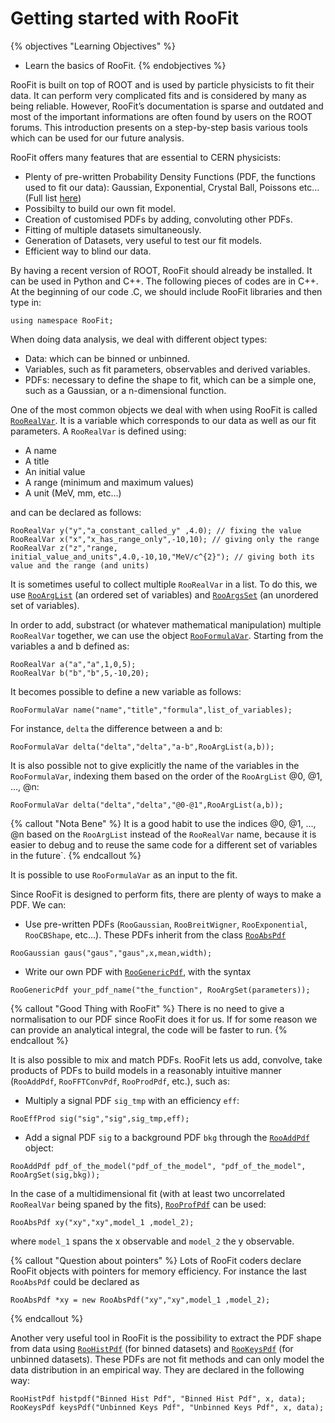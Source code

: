 # Getting started with RooFit

{% objectives "Learning Objectives" %}
* Learn the basics of RooFit.
{% endobjectives %} 

RooFit is built on top of ROOT and is used by particle physicists to fit their data. It can perform very complicated fits and is considered by many as being reliable. However, RooFit’s documentation is sparse and outdated and most of the important informations are often found by users on the ROOT forums. This introduction presents on a step-by-step basis various tools which can be used for our future analysis. 

RooFit offers many features that are essential to CERN physicists:

- Plenty of pre-written Probability Density Functions (PDF, the functions used to fit our data): Gaussian, Exponential, Crystal Ball, Poissons etc… (Full list [here](https://github.com/root-project/root/tree/master/roofit/roofit/inc))
- Possibilty to build our own fit model.
- Creation of customised PDFs by adding, convoluting other PDFs. 
- Fitting of multiple datasets simultaneously. 
- Generation of Datasets, very useful to test our fit models.
- Efficient way to blind our data. 

By having a recent version of ROOT, RooFit should already be installed. It can be used in Python and C++. The following pieces of codes are in C++. 
At the beginning of our code .C, we should include RooFit libraries and then type in:

```
using namespace RooFit;
```

When doing data analysis, we deal with different object types:

- Data: which can be binned or unbinned.
- Variables, such as fit parameters, observables and derived variables.
- PDFs: necessary to define the shape to fit, which can be a simple one, such as a Gaussian, or a n-dimensional function.

One of the most common objects we deal with when using RooFit is called [`RooRealVar`](https://root.cern.ch/doc/master/classRooRealVar.html). It is a variable which corresponds to our data as well as our fit parameters. 
A `RooRealVar` is defined using:

- A name
- A title
- An initial value
- A range (minimum and maximum values)
- A unit (MeV, mm, etc...)

and can be declared as follows: 

```
RooRealVar y("y","a_constant_called_y" ,4.0); // fixing the value
RooRealVar x("x","x_has_range_only",-10,10); // giving only the range
RooRealVar z("z","range, initial_value_and_units",4.0,-10,10,"MeV/c^{2}"); // giving both its value and the range (and units)
```

It is sometimes useful to collect multiple `RooRealVar` in a list. To do this, we use [`RooArgList`](https://root.cern.ch/doc/master/classRooArgList.html) (an ordered set of variables) and [`RooArgsSet`](https://root.cern.ch/doc/master/classRooArgSet.html) (an unordered set of variables).

In order to add, substract (or whatever mathematical manipulation) multiple `RooRealVar` together, we can use the object [`RooFormulaVar`](https://root.cern.ch/doc/master/classRooFormulaVar.html).  Starting from the variables a and b defined as: 

```
RooRealVar a("a","a",1,0,5); 
RooRealVar b("b","b",5,-10,20);
```

It becomes possible to define a new variable as follows: 

```
RooFormulaVar name("name","title","formula",list_of_variables);
```

For instance, `delta` the difference between a and b:

````
RooFormulaVar delta("delta","delta","a-b",RooArgList(a,b));
````

It is also possible not to give explicitly the name of the variables in the `RooFormulaVar`, indexing them based on the order of the `RooArgList` @0, @1, ..., @n: 

````
RooFormulaVar delta("delta","delta","@0-@1",RooArgList(a,b));
````

{% callout "Nota Bene" %}
It is a good habit to use the indices @0, @1, ..., @n based on the `RooArgList` instead of the `RooRealVar` name, because it is easier to debug and to reuse the same code for a different set of variables in the future`.
{% endcallout %} 

It is possible to use `RooFormulaVar` as an input to the fit.

Since RooFit is designed to perform fits, there are plenty of ways to make a PDF. We can:

- Use pre-written PDFs (`RooGaussian`, `RooBreitWigner`, `RooExponential`, `RooCBShape`, etc...). These PDFs inherit from the class [ `RooAbsPdf`](https://root.cern.ch/doc/v608/classRooAbsPdf.html)

````
RooGaussian gaus("gaus","gaus",x,mean,width);
````

- Write our own PDF with [`RooGenericPdf`](https://root.cern.ch/doc/master/classRooGenericPdf.html), with the syntax

````
RooGenericPdf your_pdf_name("the_function", RooArgSet(parameters));
````

{% callout "Good Thing with RooFit" %}
There is no need to give a normalisation to our PDF since RooFit does it for us. If for some reason we can provide an analytical integral, the code will be faster to run.
{% endcallout %} 

It is also possible to mix and match PDFs. RooFit lets us add, convolve, take products of PDFs to build models in a reasonably intuitive manner (`RooAddPdf`, `RooFFTConvPdf`, `RooProdPdf`, etc.), such as:

- Multiply a signal PDF `sig_tmp` with an efficiency `eff`:

````
RooEffProd sig("sig","sig",sig_tmp,eff); 
````

- Add a signal PDF `sig` to a background PDF `bkg` through the [`RooAddPdf`](https://root.cern.ch/doc/master/classRooAddPdf.html) object: 

````
RooAddPdf pdf_of_the_model("pdf_of_the_model", "pdf_of_the_model", RooArgSet(sig,bkg));
````

In the case of a multidimensional fit (with at least two uncorrelated `RooRealVar` being spaned by the fits), [`RooProfPdf`](https://root.cern.ch/doc/master/classRooProdPdf.html) can be used: 

````
RooAbsPdf xy("xy","xy",model_1 ,model_2);
````

where `model_1` spans the x observable and `model_2` the y observable. 

{% callout "Question about pointers" %}
Lots of RooFit coders declare RooFit objects with pointers for memory efficiency. For instance the last `RooAbsPdf` could be declared as 

````
RooAbsPdf *xy = new RooAbsPdf("xy","xy",model_1 ,model_2);
````

{% endcallout %} 

Another very useful tool in RooFit is the possibility to extract the PDF shape from data using [`RooHistPdf`](https://root.cern.ch/doc/master/classRooHistPdf.html) (for binned datasets) and [`RooKeysPdf`](https://root.cern.ch/doc/master/classRooKeysPdf.html) (for unbinned datasets). These PDFs are not fit methods and can only model the data distribution in an empirical way. 
They are declared in the following way: 

````
RooHistPdf histpdf("Binned Hist Pdf", "Binned Hist Pdf", x, data);
RooKeysPdf keysPdf("Unbinned Keys Pdf", "Unbinned Keys Pdf", x, data);
````


    
    










